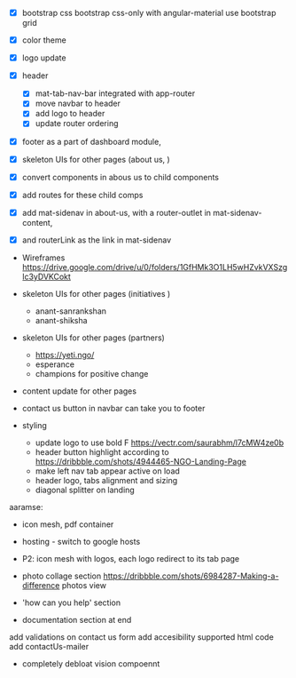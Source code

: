 - [x] bootstrap css
      bootstrap css-only with angular-material
      use bootstrap grid
- [x] color theme
- [x] logo update
- [x] header

  - [x] mat-tab-nav-bar integrated with app-router
  - [x] move navbar to header
  - [x] add logo to header
  - [x] update router ordering

- [x] footer as a part of dashboard module,

- [x] skeleton UIs for other pages (about us, )

- [x] convert components in abous us to child components
- [x] add routes for these child comps
- [x] add mat-sidenav in about-us,
      with a router-outlet in mat-sidenav-content,
- [x] and routerLink as the link in mat-sidenav

- Wireframes
  https://drive.google.com/drive/u/0/folders/1GfHMk3O1LH5wHZvkVXSzglc3yDVKCokt
- skeleton UIs for other pages (initiatives )
    - anant-sanrankshan
    - anant-shiksha
  
- skeleton UIs for other pages (partners)
    - https://yeti.ngo/
    - esperance
    - champions for positive change

- content update for other pages

- contact us button in navbar can take you to footer
- styling
  - update logo to use bold F https://vectr.com/saurabhm/l7cMW4ze0b
  - header button highlight according to https://dribbble.com/shots/4944465-NGO-Landing-Page
  - make left nav tab appear active on load
  - header logo, tabs alignment and sizing
  - diagonal splitter on landing


aaramse:



- icon mesh, pdf container
- hosting - switch to google hosts

- P2: icon mesh with logos, each logo redirect to its tab page
- photo collage section https://dribbble.com/shots/6984287-Making-a-difference photos view
- 'how can you help' section
- documentation section at end

add validations on contact us form
add accesibility supported html code
add contactUs-mailer

- completely debloat vision compoennt

